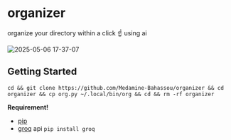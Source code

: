 # organizer
organize your directory within a click ☝ using ai 

![2025-05-06 17-37-07](https://github.com/user-attachments/assets/794f8d7c-5627-4f10-bcfe-17c0962ee130)


## Getting Started 
```
cd && git clone https://github.com/Medamine-Bahassou/organizer && cd organizer && cp org.py ~/.local/bin/org && cd && rm -rf organizer
```
**Requirement!**
* [pip](https://pypi.org/project/pip/) 
* [groq](https://console.groq.com/) api `pip install groq`
